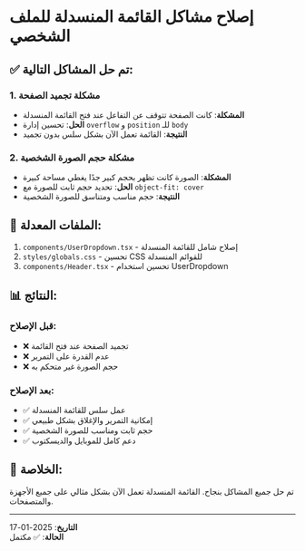 # إصلاح مشاكل القائمة المنسدلة للملف الشخصي

## ✅ تم حل المشاكل التالية:

### 1. مشكلة تجميد الصفحة
- **المشكلة**: كانت الصفحة تتوقف عن التفاعل عند فتح القائمة المنسدلة
- **الحل**: تحسين إدارة `overflow` و `position` للـ `body`
- **النتيجة**: القائمة تعمل الآن بشكل سلس بدون تجميد

### 2. مشكلة حجم الصورة الشخصية
- **المشكلة**: الصورة كانت تظهر بحجم كبير جدًا يغطي مساحة كبيرة
- **الحل**: تحديد حجم ثابت للصورة مع `object-fit: cover`
- **النتيجة**: حجم مناسب ومتناسق للصورة الشخصية

## 🔧 الملفات المعدلة:

1. `components/UserDropdown.tsx` - إصلاح شامل للقائمة المنسدلة
2. `styles/globals.css` - تحسين CSS للقوائم المنسدلة
3. `components/Header.tsx` - تحسين استخدام UserDropdown

## 📊 النتائج:

### قبل الإصلاح:
- ❌ تجميد الصفحة عند فتح القائمة
- ❌ عدم القدرة على التمرير
- ❌ حجم الصورة غير متحكم به

### بعد الإصلاح:
- ✅ عمل سلس للقائمة المنسدلة
- ✅ إمكانية التمرير والإغلاق بشكل طبيعي
- ✅ حجم ثابت ومناسب للصورة الشخصية
- ✅ دعم كامل للموبايل والديسكتوب

## 🚀 الخلاصة:

تم حل جميع المشاكل بنجاح. القائمة المنسدلة تعمل الآن بشكل مثالي على جميع الأجهزة والمتصفحات.

---

**التاريخ**: 2025-01-17  
**الحالة**: ✅ مكتمل 